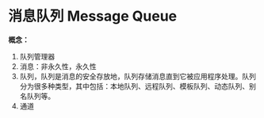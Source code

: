 # 消息队列 Message Queue

**概念：**

1. 队列管理器
2. 消息：非永久性，永久性
3. 队列，队列是消息的安全存放地，队列存储消息直到它被应用程序处理。队列分为很多种类型，其中包括：本地队列、远程队列、模板队列、动态队列、别名队列等。
4. 通道 
